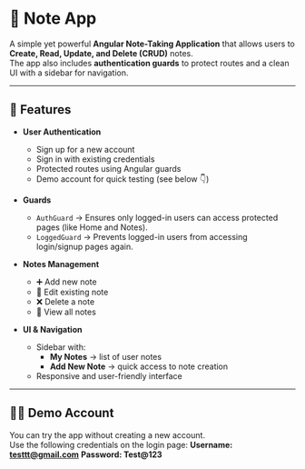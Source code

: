 # 📝 Note App

A simple yet powerful **Angular Note-Taking Application** that allows users to **Create, Read, Update, and Delete (CRUD)** notes.  
The app also includes **authentication guards** to protect routes and a clean UI with a sidebar for navigation.  

---

## 🚀 Features

- **User Authentication**
  - Sign up for a new account
  - Sign in with existing credentials
  - Protected routes using Angular guards
  - Demo account for quick testing (see below 👇)

- **Guards**
  - `AuthGuard` → Ensures only logged-in users can access protected pages (like Home and Notes).
  - `LoggedGuard` → Prevents logged-in users from accessing login/signup pages again.

- **Notes Management**
  - ➕ Add new note
  - 📝 Edit existing note
  - ❌ Delete a note
  - 📄 View all notes

- **UI & Navigation**
  - Sidebar with:
    - **My Notes** → list of user notes
    - **Add New Note** → quick access to note creation
  - Responsive and user-friendly interface

---

## 🧑‍💻 Demo Account

You can try the app without creating a new account.  
Use the following credentials on the login page:
**Username: testtt@gmail.com**
**Password: Test@123**
